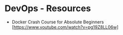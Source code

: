 # DevOps - Resources
- Docker Crash Course for Absolute Beginners [https://www.youtube.com/watch?v=pg19Z8LL06w]
